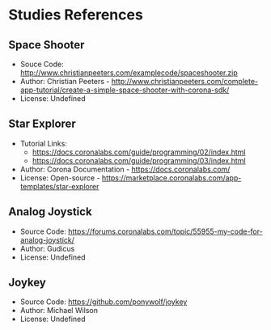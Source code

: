 # Studies References

## Space Shooter

* Souce Code: http://www.christianpeeters.com/examplecode/spaceshooter.zip
* Author: Christian Peeters - http://www.christianpeeters.com/complete-app-tutorial/create-a-simple-space-shooter-with-corona-sdk/
* License: Undefined


## Star Explorer
* Tutorial Links:
	* https://docs.coronalabs.com/guide/programming/02/index.html
	* https://docs.coronalabs.com/guide/programming/03/index.html
* Author: Corona Documentation - https://docs.coronalabs.com/
* License:  Open-source - https://marketplace.coronalabs.com/app-templates/star-explorer
## Analog Joystick
* Source Code: https://forums.coronalabs.com/topic/55955-my-code-for-analog-joystick/
* Author: Gudicus
* License: Undefined
## Joykey
* Source Code: https://github.com/ponywolf/joykey
* Author: Michael Wilson
* License: Undefined

